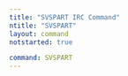 ```yaml
---
title: "SVSPART IRC Command"
ntitle: "SVSPART"
layout: command
notstarted: true

command: SVSPART
---
```

